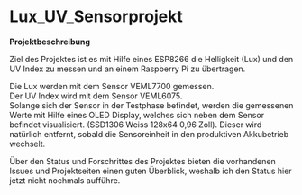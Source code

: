 # Lux_UV_Sensorprojekt

**Projektbeschreibung**

Ziel des Projektes ist es mit Hilfe eines ESP8266 die Helligkeit (Lux) und den UV Index zu messen und an einem Raspberry Pi zu übertragen.

Die Lux werden mit dem Sensor VEML7700 gemessen.\
Der UV Index wird mit dem Sensor VEML6075.\
Solange sich der Sensor in der Testphase befindet, werden die gemessenen Werte mit Hilfe eines OLED Display, welches sich neben dem Sensor befindet visualisiert. (SSD1306 Weiss 128x64 0,96 Zoll). Dieser wird natürlich entfernt, sobald die Sensoreinheit in den produktiven Akkubetrieb wechselt.



Über den Status und Forschrittes des Projektes bieten die vorhandenen Issues und Projektseiten einen guten Überblick, weshalb ich den Status hier jetzt nicht nochmals aufführe.